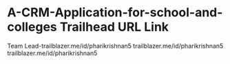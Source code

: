 # A-CRM-Application-for-school-and-colleges                                                                                                                               Trailhead URL Link                                                                                                                                                                                                          
Team Lead-trailblazer.me/id/pharikrishnan5
trailblazer.me/id/pharikrishnan5
trailblazer.me/id/pharikrishnan5
